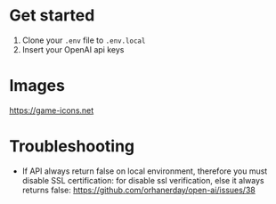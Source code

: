 # Get started
1. Clone your `.env` file to `.env.local`
2. Insert your OpenAI api keys

# Images
https://game-icons.net

# Troubleshooting
* If API always return false on local environment, therefore you must disable SSL certification: for disable ssl verification, else it always returns false: https://github.com/orhanerday/open-ai/issues/38